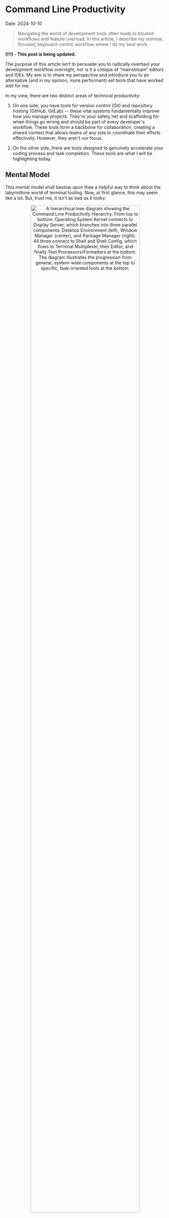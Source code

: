 # Command Line Productivity
Date: 2024-10-10

> Navigating the world of development tools often leads to bloated workflows and feature overload. In this article, I describe my minimal, focused, keyboard-centric workflow where I do my best work.

**(!!!) - This post is being updated.**

The purpose of this article isn’t to persuade you to radically overhaul your development workflow overnight, nor is it a critique of “mainstream” editors and IDEs. My aim is to share my perspective and introduce you to an alternative (and in my opinion, more performant) set tools that have worked well for me.


In my view, there are two distinct areas of technical productivity:

1. On one side, you have tools for version control (Git) and repository hosting (GitHub, GitLab) -- these vital systems fundamentally improve how you manage projects. They're your safety net and scaffolding for when things go wrong and should be part of every developer's workflow. These tools form a backbone for collaboration, creating a shared context that allows teams of any size to coordinate their efforts effectively. However, they aren't our focus.

2. On the other side, there are tools designed to genuinely accelerate your coding process and task completion. These tools are what I will be highlighting today.

## Mental Model

This mental model shall bestow upon thee a helpful way to think about the labyrinthine world of terminal tooling. Now, at first glance, this may seem like a lot. But, trust me, it isn't as bad as it looks:

<figure style="text-align: center">
    <img src="./images/hierarchy.svg" alt="A hierarchical tree diagram showing the Command Line Productivity Hierarchy. From top to bottom: Operating System Kernel connects to Display Server, which branches into three parallel components: Desktop Environment (left), Window Manager (center), and Package Manager (right). All three connect to Shell and Shell Config, which flows to Terminal Multiplexer, then Editor, and finally Text Processors/Formatters at the bottom. The diagram illustrates the progression from general, system-wide components at the top to specific, task-oriented tools at the bottom." style="width: 90%; margin: 0 auto;">
</figure>

We'll walk through it one step at a time, build intuition for the part each piece plays in your experience, and hopefully you'll take with you the knowledge you need to tweak parts of your setup to your liking. We'll begin at the top, and work our way down!

## Multiplexing

When you dedicate a lot of time in your terminal, it quickly becomes apparent how cumbersome it can get. In a web browser, you can create new tabs and swiftly `ALT-TAB` between them. You can bookmark and return to your workspace at will. There’s a parallel here—you can open multiple terminal windows, and that works… sort of. But you still have to reopen everything with each new terminal instance.

I found something much better. It does exactly what I want. It’s called [TMUX](https://tmuxcheatsheet.com/how-to-install-tmux/):

![TMUX](https://img.salm.dev/u/TrkDLO.png)

A terminal multiplexer is a program that transparently “sits between” your active terminal connection and <i>K</i> spawned terminal sessions. With TMUX, you can start a session, open new windows, and hotkey between them. You can detach and reattach to sessions at will. In other words, you can set a session aside and return to it later, and everything will be exactly how you left it.

With a plugin, these sessions can even persist across system restarts.

TMUX is incredibly useful, and if you plan on doing **any** serious work in the terminal, it will save you a huge amount of time. Go ahead and install it.

```
pacman -S tmux      # Arch Linux
apt install tmux    # Debian or Ubuntu
brew install tmux   # macOS (using Homebrew)
```
You can create a new session with `tmux new -s session_name`, detach with `CTRL-B D`, and reattach with `tmux attach -t session_name`.

Some other useful commands include:

```
tmux ls                             # list sessions
tmux kill-session -t session_name   # kill a session
tmux kill-server                    # kill the server
tmux a -t session_name              # attach to a session
tmux a                              # attach to the last session
```

### Customization

When you start TMUX, the program looks for a .dotfile[^1] at `~/.tmux.conf`. This plain-text file is where you can configure and "rice out"[^2] your multiplexer. You’ll begin by adding a plugin manager, [tpm](https://github.com/tmux-plugins/tpm), and then use it to load a few plugins and a nice theme[^3].

## Vim As Your Editor

I’ve been using Vim for about two years. When we mention Vim, it’s usually in one of two contexts: `vim` (the program), or Vim Motions.

Vim Motions are the keybindings that allow you to move around the text. They are the most important part of Vim. Everyone should use Vim Motions. They are extremely efficient. They’re available on all text editors and IDEs.

Vim, by contrast, is a highly configurable, extensible text editor built to make creating and changing any kind of text very efficient.

### Vim Motions

There is only one type of grammar in Vim: the grammar of Vim Motions. It’s a language that allows you to move around the text.

Here's a quick reference of some common Vim Motions:

<br />

| Category | Command | Description                                          |
| -------- | ------- | ---------------------------------------------------- |
| motion   | h       | Left                                                 |
|          | j       | Down                                                 |
|          | k       | Up                                                   |
|          | l       | Right                                                |
|          | w       | Move forward to the beginning of the next word       |
|          | }       | Jump to the next paragraph                           |
|          | $       | Go to the end of the line                            |
| operator | y       | Yank text (copy)                                     |
|          | d       | Delete text and save to register                     |
|          | c       | Delete text, save to register, and start insert mode |

<br />

More generally, the syntax looks like: `[count] + operator + motion`. For example, `3dw` would delete three words. `2yy` would yank two lines. `c$` would delete to the end of the line and start insert mode. `dap` would delete a paragraph.

Notice how, for some, the phonetic sound of the command matches the action. `d` for delete, `y` for yank, `c` for change. This is a mnemonic device to help you remember the commands. Delete a paragraph? `dap`. Change a word? `caw`.

### Vim (The Program)

Vim, by contrast, is a highly configurable, extensible text editor in your terminal built to make creating and changing any kind of text very efficient.

My friend [Lucas](https://scharenbroch.dev/) rather aptly put:

> Vim is the bliss of Ctrl C/V but applied to every facet of the editor.

I think that's a really good way to describe it. Vim recognizes and eliminates the vast majority of typing inefficiencies. The result is blazingly fast precision, and a workflow that feels like a dance.

A contention I often receive is, “well, how do I debug in Vim?” You don’t. You have separate programs[^4]. Each program is good at what it does. If you build a hodgepodge of functionality you end up with an IDE and that’s precisely what I’m trying to escape.

I will concede, however, that Vim is not beginner friendly. There’s a learning curve. However, Vim is exceptionally user friendly[^5]. Once you get the hang of things, and it clicks, it’s really, really fun to use.

A lot of people recommend learning Vim Motions on your current editor first before switching to Vim full time. I didn’t do this, but it’s the path most people take. I’m a bit weird. I like to cold turkey and learn things from the ground up right away. But that’s a digression.

### Neovim

Vim’s extensibility takes it to the next level. Enter: Neovim. Taken from the Neovim Charter:

> Neovim is a refactor, and sometimes redactor, in the tradition of Vim. It is not a rewrite but a continuation and extension of Vim. Many clones and derivatives exist, some very clever—but none are Vim. Neovim is built for users who want the good parts of Vim, and more.

<figure style={{ width: "50%", margin: "0 auto" }}>
  <img src="https://img.salm.dev/u/iaOsYr.png" alt="The Neovim Pyramid" />
  <figcaption style={{ textAlign: "center" }}>The Neovim Pyramid</figcaption>
</figure>

Neovim’s component-like plugin structure allows you to drop in and take out functionality easily. You can bring in an [LSP](https://github.com/neovim/nvim-lspconfig), [completions](https://github.com/hrsh7th/nvim-cmp), [snippets](https://github.com/L3MON4D3/LuaSnip), [git](https://github.com/tpope/vim-fugitive), and [testing](https://github.com/nvim-neotest/neotest) infrastructure. You can get new things too: [Treesitter](https://github.com/nvim-treesitter), [Telescope](https://github.com/nvim-telescope/telescope.nvim) FZF (fuzzy finding), Scoped grep string searches, and [Harpoon](https://github.com/ThePrimeagen/harpoon/tree/harpoon2) anchor points to jump around.

What’s more, since YOU configure Neovim, you’ll come away with a complete understanding of how each tool works, and how they interact with one another to create a complete ecosystem. By contrast, other editors and IDEs abstract this away.

I know I just said a lot of words. The takeaway is this: With Neovim, you know exactly why everything works the way it does, and you can make it work exactly the way you want it to. The possibilities are, in fact, endless.

Want functionality but there's no plugin for it? Your config is in Lua and everything in Lua is easy. Make it, maintain it, push it to the Neovim community! The Neovim community is vibrant and full of passionate creators and maintainers who work hard to support the editor they love.

## Wrapping up

In exploring the minimalist, keyboard-centric workflow of command line tools and editors like Vim and Neovim, we uncover a significant truth about productivity in software development: simplicity and customization can profoundly enhance efficiency. By adopting tools such as Tmux and Vim, developers are equipped to create a highly personalized development environment. This environment not only streamlines tasks but also keeps the focus on coding, reducing distractions inherent in more complex IDEs. Embracing these tools may involve a learning curve, but the long-term gains in speed, understanding, and adaptability make this investment worthwhile.

For those willing to explore these command line utilities and text editors, the payoff is a more intuitive and efficient coding experience that aligns perfectly with the unique needs of each developer.

And as always, remember: ***Life is like Vim: There are a lot of shortcuts and you should take them.***

## Footnotes

[^1]:
    Many programs store their configuration files in plain text files. These
    are usually (but not always) in your `~` or `~/.config/~` directories. Dotfiles
    are configuration files for various programs. What sets them apart
    from regular files and directories is their prefix: a dot (`.`).
    Note: On Unix based systems, dotfiles are hidden by the OS by default.

[^2]: Ricing is a process in which one customizes their OS or programs to improve the aesthetics or refine their workflow.

[^3]: I highly reccommend [rose-pine](https://github.com/rose-pine/tmux) or [catppuccin](https://github.com/catppuccin/tmux) (mocha).

[^4]: In the case of debugging, one might opt for `gdb`, the browser, or the python debugger, etc.

[^5]: I'm paraphrasing [ThePrimeagen](https://github.com/ThePrimeagen), a Neovim enjoyer and popular streamer.


